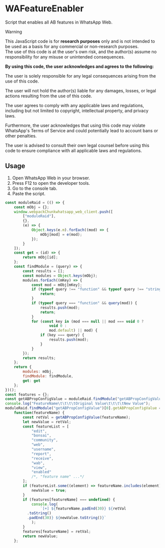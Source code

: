 # WAFeatureEnabler
Script that enables all AB features in WhatsApp Web.

> [!WARNING] 
> This JavaScript code is for **research purposes** only and is not intended to be used as a basis for any commercial or non-research purposes.  
> The use of this code is at the user's own risk, and the author(s) assume no responsibility for any misuse or unintended consequences.  
>
> 
> **By using this code, the user acknowledges and agrees to the following:**
> 
> The user is solely responsible for any legal consequences arising from the use of this code.
>   
> The user will not hold the author(s) liable for any damages, losses, or legal actions resulting from the use of this code.
> 
> The user agrees to comply with any applicable laws and regulations, including but not limited to copyright, intellectual property, and privacy laws.
> 
> Furthermore, the user acknowledges that using this code may violate WhatsApp's Terms of Service and could potentially lead to account bans or other penalties.
> 
> The user is advised to consult their own legal counsel before using this code to ensure compliance with all applicable laws and regulations.  

## Usage
1. Open WhatsApp Web in your browser.
2. Press F12 to open the developer tools.
3. Go to the console tab.
4. Paste the script.
```js
const moduleRaid = (() => {
    const mObj = {};
    window.webpackChunkwhatsapp_web_client.push([
        ["moduleRaid"],
        {},
        (e) => {
            Object.keys(e.m).forEach((mod) => {
                mObj[mod] = e(mod);
            });
        }
    ]);
    const get = (id) => {
        return mObj[id];
    };
    const findModule = (query) => {
        const results = [];
        const modules = Object.keys(mObj);
        modules.forEach((mKey) => {
            const mod = mObj[mKey];
            if (typeof query !== "function" && typeof query !== "string") {
                return;
            }
            if (typeof query === "function" && query(mod)) {
                results.push(mod);
                return;
            }
            for (const key in (mod === null || mod === void 0 ?
                    void 0 :
                    mod.default) || mod) {
                if (key === query) {
                    results.push(mod);
                }
            }
        });
        return results;
    };
    return {
        modules: mObj,
        findModule: findModule,
        get: get
    };
})();
const features = {};
const getABPropConfigValue = moduleRaid.findModule("getABPropConfigValue")[0].getABPropConfigValue;
console.log("FeatureName\t\t\t\tOriginal Value\t\t\t\tNew Value");
moduleRaid.findModule("getABPropConfigValue")[0].getABPropConfigValue =
    function(featureName) {
        const retVal = getABPropConfigValue(featureName);
        let newValue = retVal;
        const featureList = [
            "edit",
            "bonsai",
            "community",
            "web",
            "username",
            "report",
            "receive",
            "wab",
            "view",
            "enabled"
            /*, "feature name" ...*/
        ];
        if (featureList.some((element) => featureName.includes(element))) {
            newValue = true;
        }
        if (features[featureName] === undefined) {
            console.log(
                `[+] ${featureName.padEnd(30)} ${retVal
          .toString()
          .padEnd(30)} ${newValue.toString()}`
            );
        }
        features[featureName] = retVal;
        return newValue;
    };
```
